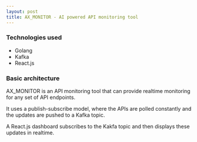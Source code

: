 ```yaml
---
layout: post
title: AX_MONITOR - AI powered API monitoring tool
---
```


### Technologies used
- Golang
- Kafka
- React.js

### Basic architecture

AX_MONITOR is an API monitoring tool that can provide realtime monitoring for any set of API endpoints.

It uses a publish-subscribe model, where the APIs are polled constantly and the updates are pushed to a Kafka topic.

A React.js dashboard subscribes to the Kakfa topic and then displays these updates in realtime.